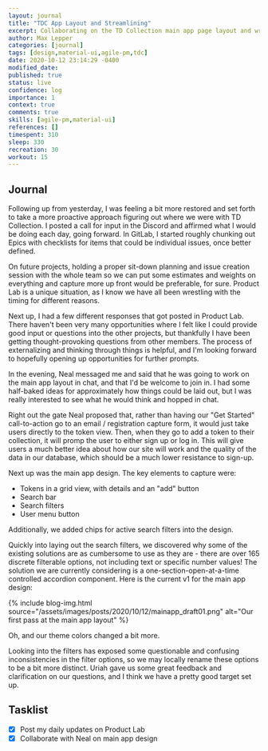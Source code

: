 ```yaml
---
layout: journal
title: "TDC App Layout and Streamlining"
excerpt: Collaborating on the TD Collection main app page layout and wrestling with an an unwieldy number of checkboxes.
author: Max Lepper
categories: [journal]
tags: [design,material-ui,agile-pm,tdc]
date: 2020-10-12 23:14:29 -0400
modified_date:
published: true
status: live
confidence: log
importance: 1
context: true
comments: true
skills: [agile-pm,material-ui]
references: []
timespent: 310
sleep: 330
recreation: 30
workout: 15
---
```


## Journal

Following up from yesterday, I was feeling a bit more restored and set forth to take a more proactive approach figuring out where we were with TD Collection. I posted a call for input in the Discord and affirmed what I would be doing each day, going forward. In GitLab, I started roughly chunking out Epics with checklists for items that could be individual issues, once better defined.

On future projects, holding a proper sit-down planning and issue creation session with the whole team so we can put some estimates and weights on everything and capture more up front would be preferable, for sure. Product Lab is a unique situation, as I know we have all been wrestling with the timing for different reasons.

Next up, I had a few different responses that got posted in Product Lab. There haven't been very many opportunities where I felt like I could provide good input or questions into the other projects, but thankfully I have been getting thought-provoking questions from other members. The process of externalizing and thinking through things is helpful, and I'm looking forward to hopefully opening up opportunities for further prompts.

In the evening, Neal messaged me and said that he was going to work on the main app layout in chat, and that I'd be welcome to join in. I had some half-baked ideas for approximately how things could be laid out, but I was really interested to see what he would think and hopped in chat.

Right out the gate Neal proposed that, rather than having our "Get Started" call-to-action go to an email / registration capture form, it would just take users directly to the token view. Then, when they go to add a token to their collection, it will promp the user to either sign up or log in. This will give users a much better idea about how our site will work and the quality of the data in our database, which should be a much lower resistance to sign-up.

Next up was the main app design. The key elements to capture were:

- Tokens in a grid view, with details and an "add" button
- Search bar
- Search filters
- User menu button

Additionally, we added chips for active search filters into the design.

Quickly into laying out the search filters, we discovered why some of the existing solutions are as cumbersome to use as they are - there are over 165 discrete filterable options, not including text or specific number values! The solution we are currently considering is a one-section-open-at-a-time controlled accordion component. Here is the current v1 for the main app design:

{% include blog-img.html source="/assets/images/posts/2020/10/12/mainapp_draft01.png" alt="Our first pass at the main app layout" %}

Oh, and our theme colors changed a bit more.

Looking into the filters has exposed some questionable and confusing inconsistencies in the filter options, so we may locally rename these options to be a bit more distinct. Uriah gave us some great feedback and clarification on our questions, and I think we have a pretty good target set up.

## Tasklist

- [x] Post my daily updates on Product Lab
- [x] Collaborate with Neal on main app design